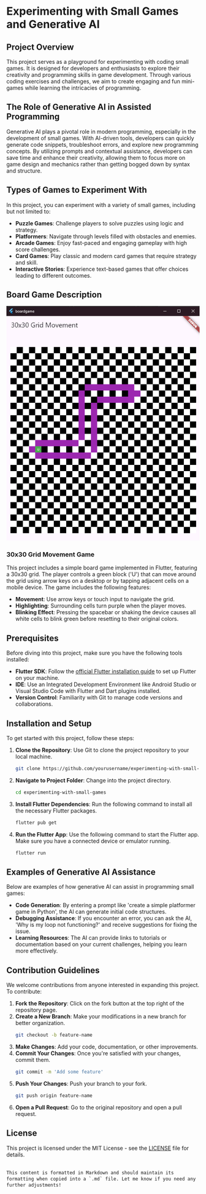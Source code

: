 

# Experimenting with Small Games and Generative AI

## Project Overview

This project serves as a playground for experimenting with coding small games. It is designed for developers and enthusiasts to explore their creativity and programming skills in game development. Through various coding exercises and challenges, we aim to create engaging and fun mini-games while learning the intricacies of programming.

## The Role of Generative AI in Assisted Programming

Generative AI plays a pivotal role in modern programming, especially in the development of small games. With AI-driven tools, developers can quickly generate code snippets, troubleshoot errors, and explore new programming concepts. By utilizing prompts and contextual assistance, developers can save time and enhance their creativity, allowing them to focus more on game design and mechanics rather than getting bogged down by syntax and structure.

## Types of Games to Experiment With

In this project, you can experiment with a variety of small games, including but not limited to:
- **Puzzle Games**: Challenge players to solve puzzles using logic and strategy.
- **Platformers**: Navigate through levels filled with obstacles and enemies.
- **Arcade Games**: Enjoy fast-paced and engaging gameplay with high score challenges.
- **Card Games**: Play classic and modern card games that require strategy and skill.
- **Interactive Stories**: Experience text-based games that offer choices leading to different outcomes.


## Board Game Description

![Alt text](images/boardgame_screen001.png)

### 30x30 Grid Movement Game

This project includes a simple board game implemented in Flutter, featuring a 30x30 grid. The player controls a green block ('U') that can move around the grid using arrow keys on a desktop or by tapping adjacent cells on a mobile device. The game includes the following features:

- **Movement**: Use arrow keys or touch input to navigate the grid.
- **Highlighting**: Surrounding cells turn purple when the player moves.
- **Blinking Effect**: Pressing the spacebar or shaking the device causes all white cells to blink green before resetting to their original colors.


## Prerequisites

Before diving into this project, make sure you have the following tools installed:
- **Flutter SDK**: Follow the [official Flutter installation guide](https://flutter.dev/docs/get-started/install) to set up Flutter on your machine.
- **IDE**: Use an Integrated Development Environment like Android Studio or Visual Studio Code with Flutter and Dart plugins installed.
- **Version Control**: Familiarity with Git to manage code versions and collaborations.

## Installation and Setup

To get started with this project, follow these steps:

1. **Clone the Repository**: Use Git to clone the project repository to your local machine.
   ```bash
   git clone https://github.com/yourusername/experimenting-with-small-games.git
   ```

2. **Navigate to Project Folder**: Change into the project directory.
   ```bash
   cd experimenting-with-small-games
   ```

3. **Install Flutter Dependencies**: Run the following command to install all the necessary Flutter packages.
   ```bash
   flutter pub get
   ```

4. **Run the Flutter App**: Use the following command to start the Flutter app. Make sure you have a connected device or emulator running.
   ```bash
   flutter run
   ```

## Examples of Generative AI Assistance

Below are examples of how generative AI can assist in programming small games:
- **Code Generation**: By entering a prompt like 'create a simple platformer game in Python', the AI can generate initial code structures.
- **Debugging Assistance**: If you encounter an error, you can ask the AI, 'Why is my loop not functioning?' and receive suggestions for fixing the issue.
- **Learning Resources**: The AI can provide links to tutorials or documentation based on your current challenges, helping you learn more effectively.


## Contribution Guidelines

We welcome contributions from anyone interested in expanding this project. To contribute:
1. **Fork the Repository**: Click on the fork button at the top right of the repository page.
2. **Create a New Branch**: Make your modifications in a new branch for better organization.
   ```bash
   git checkout -b feature-name
   ```
3. **Make Changes**: Add your code, documentation, or other improvements.
4. **Commit Your Changes**: Once you're satisfied with your changes, commit them.
   ```bash
   git commit -m 'Add some feature'
   ```
5. **Push Your Changes**: Push your branch to your fork.
   ```bash
   git push origin feature-name
   ```
6. **Open a Pull Request**: Go to the original repository and open a pull request.

## License

This project is licensed under the MIT License - see the [LICENSE](LICENSE) file for details.
```

This content is formatted in Markdown and should maintain its formatting when copied into a `.md` file. Let me know if you need any further adjustments!